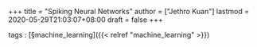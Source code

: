 +++
title = "Spiking Neural Networks"
author = ["Jethro Kuan"]
lastmod = 2020-05-29T21:03:07+08:00
draft = false
+++

tags
: [§machine\_learning]({{< relref "machine_learning" >}})
